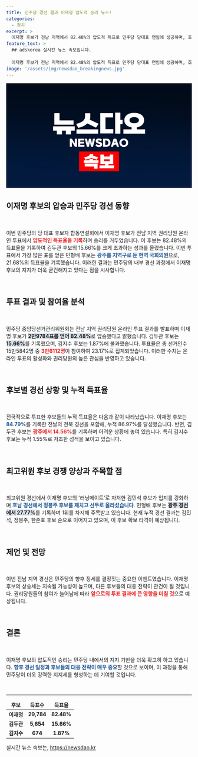 ```yaml
---
title: 민주당 경선 결과 이재명 압도적 승리 뉴스!
categories:
  - 정치
excerpt: >
  이재명 후보가 전남 지역에서 82.48%의 압도적 득표로 민주당 당대표 연임에 성공하며, 호남 지역 경선에서의 주도권을 이어갔다. 최고위원 부문에서도 치열한 경쟁이 펼쳐지고 있다! 클릭하여 더 많은 소식을 확인하세요!
feature_text: >
  ## adskorea 실시간 뉴스 속보입니다.

  이재명 후보가 전남 지역에서 82.48%의 압도적 득표로 민주당 당대표 연임에 성공하며, 호남 지역 경선에서의 주도권을 이어갔다. 최고위원 부문에서도 치열한 경쟁이 펼쳐지고 있다! 클릭하여 더 많은 소식을 확인하세요!
image: '/assets/img/newsdao_breakingnews.jpg'
---
```


<p><img src="/assets/img/newsdao_breakingnews.jpg" alt="adskorea 속보" /></p>

<h2 data-ke-size="size26">이재명 후보의 압승과 민주당 경선 동향</h2>

<p data-ke-size="size16">&nbsp;</p>

<p>이번 민주당의 당 대표 후보자 합동연설회에서 이재명 후보가 전남 지역 권리당원 온라인 투표에서 <b><span style="color: #ee2323;">압도적인 득표율을 기록</span></b>하며 승리를 거두었습니다. 이 후보는 82.48%의 득표율을 기록하여 김두관 후보의 15.66%를 크게 초과하는 성과를 올렸습니다. 이번 투표에서 가장 많은 표를 얻은 민형배 후보는 <b><span style="color: #1a5490;">광주를 지역구로 둔 현역 국회의원</span></b>으로, 21.68%의 득표율을 기록했습니다. 이러한 결과는 민주당의 내부 경선 과정에서 이재명 후보의 지지가 더욱 굳건해지고 있다는 점을 시사합니다.</p>

<p data-ke-size="size16">&nbsp;</p>

<h2 data-ke-size="size26">투표 결과 및 참여율 분석</h2>

<p data-ke-size="size16">&nbsp;</p>

<p>민주당 중앙당선거관리위원회는 전남 지역 권리당원 온라인 투표 결과를 발표하며 이재명 후보가 <b><span style="background-color: #21538527;">2만9784표를 얻어 82.48%</span></b>로 압승했다고 밝혔습니다. 김두관 후보는 <b><span style="background-color: #21538527;">15.66%</span></b>를 기록했으며, 김지수 후보는 1.87%에 불과했습니다. 투표율은 총 선거인수 15만5842명 중 <b><span style="color: #ee2323;">3만6112명</span></b>이 참여하여 23.17%로 집계되었습니다. 이러한 수치는 온라인 투표의 활성화와 권리당원의 높은 관심을 반영하고 있습니다.</p>

<p data-ke-size="size16">&nbsp;</p>

<h2 data-ke-size="size26">후보별 경선 상황 및 누적 득표율</h2>

<p data-ke-size="size16">&nbsp;</p>

<p>전국적으로 투표한 후보들의 누적 득표율은 다음과 같이 나타났습니다. 이재명 후보는 <b><span style="color: #1a5490;">84.79%</b></span>를 기록한 전날의 전북 경선을 포함해, 누적 86.97%를 달성했습니다. 반면, 김두관 후보는 <b><span style="color: #ee2323;">광주에서 14.56%</span></b>를 기록하며 어려운 상황에 놓여 있습니다. 특히 김지수 후보는 누적 1.55%로 저조한 성적을 보이고 있습니다.</p>

<p data-ke-size="size16">&nbsp;</p>

<h2 data-ke-size="size26">최고위원 후보 경쟁 양상과 주목할 점</h2>

<p data-ke-size="size16">&nbsp;</p>

<p>최고위원 경선에서 이재명 후보의 '러닝메이트'로 자처한 김민석 후보가 입지를 강화하며 <b><span style="color: #1a5490;">호남 경선에서 정봉주 후보를 제치고 선두로 올라섰습니다</span></b>. 민형배 후보는 <b><span style="background-color: #21538527;">광주 경선에서 27.77%</span></b>를 기록하며 1위를 차지해 주목받고 있습니다. 현재 누적 경선 결과는 김민석, 정봉주, 한준호 후보 순으로 이어지고 있으며, 이 후보 확보 타격이 예상됩니다.</p>

<p data-ke-size="size16">&nbsp;</p>

<h2 data-ke-size="size26">제언 및 전망</h2>

<p data-ke-size="size16">&nbsp;</p>

<p>이번 전남 지역 경선은 민주당의 향후 정세를 결정짓는 중요한 이벤트였습니다. 이재명 후보의 상승세는 지속될 가능성이 높으며, 다른 후보들의 대응 전략이 관건이 될 것입니다. 권리당원들의 참여가 늘어남에 따라 <b><span style="color: #ee2323;">앞으로의 투표 결과에 큰 영향을 미칠 것</span></b>으로 예상됩니다.</p>

<p data-ke-size="size16">&nbsp;</p>

<h2 data-ke-size="size26">결론</h2>

<p data-ke-size="size16">&nbsp;</p>

<p>이재명 후보의 압도적인 승리는 민주당 내에서의 지지 기반을 더욱 확고히 하고 있습니다. <b><span style="color: #1a5490;">향후 경선 일정과 후보들의 대응 전략이 매우 중요</span></b>할 것으로 보이며, 이 과정을 통해 민주당이 더욱 강력한 지지세를 형성하는 데 기여할 것입니다.</p>

<p data-ke-size="size16">&nbsp;</p>

<hr>

<table style="width: 100%; text-align: center;">
    <thead>
        <tr>
            <td style="text-align: center; height: 17px;"><b>후보</b></td>
            <td style="text-align: center; height: 17px;"><b>득표수</b></td>
            <td style="text-align: center; height: 17px;"><b>득표율</b></td>
        </tr>
    </thead>
    <tbody>
        <tr>
            <td style="text-align: center; height: 17px;"><b>이재명</b></td>
            <td style="text-align: center; height: 17px;"><b>29,784</b></td>
            <td style="text-align: center; height: 17px;"><b>82.48%</b></td>
        </tr>
        <tr>
            <td style="text-align: center; height: 17px;"><b>김두관</b></td>
            <td style="text-align: center; height: 17px;"><b>5,654</b></td>
            <td style="text-align: center; height: 17px;"><b>15.66%</b></td>
        </tr>
        <tr>
            <td style="text-align: center; height: 17px;"><b>김지수</b></td>
            <td style="text-align: center; height: 17px;"><b>674</b></td>
            <td style="text-align: center; height: 17px;"><b>1.87%</b></td>
        </tr>
    </tbody>
</table>
실시간 뉴스 속보는, <a href="https://newsdao.kr" rel="dofollow">https://newsdao.kr</a>


